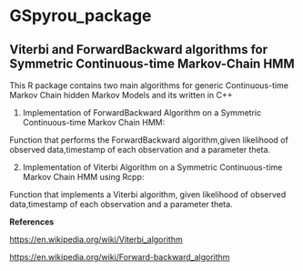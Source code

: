 # GSpyrou_package

## **Viterbi and ForwardBackward algorithms for Symmetric Continuous-time Markov-Chain HMM**

This R package contains two main algorithms for generic Continuous-time Markov Chain hidden Markov Models and its written in C++

1) Implementation of ForwardBackward Algorithm on a Symmetric Continuous-time Markov Chain HMM:

 Function that performs the ForwardBackward algorithm,given likelihood of observed data,timestamp of each observation and a parameter  theta.

2) Implementation of Viterbi Algorithm on a Symmetric Continuous-time Markov Chain HMM using Rcpp:

 Function that implements a Viterbi algorithm, given likelihood of observed data,timestamp of each observation and a parameter theta.

**References**

https://en.wikipedia.org/wiki/Viterbi_algorithm

https://en.wikipedia.org/wiki/Forward-backward_algorithm
